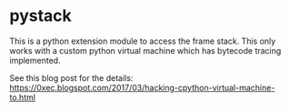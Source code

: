 # pystack

This is a python extension module to access the frame stack. 
This only works with a custom python virtual machine which has bytecode tracing implemented.

See this blog post for the details: https://0xec.blogspot.com/2017/03/hacking-cpython-virtual-machine-to.html
